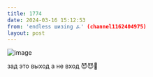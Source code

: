 ```yaml
---
title: 1774
date: 2024-03-16 15:12:53
from: 'endless шизing ⍼' (channel1162404975)
layout: post
---
```


![image](photos/photo_261@16-03-2024_15-12-53.jpg)

зад это выход а не вход 😈😈🦾
